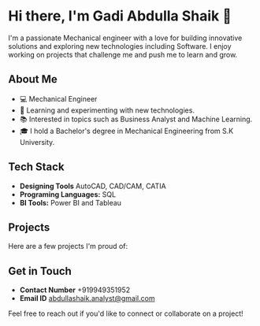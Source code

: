# Hi there, I'm Gadi Abdulla Shaik 👋

I'm a passionate Mechanical engineer with a love for building innovative solutions and exploring new technologies including Software. I enjoy working on projects that challenge me and push me to learn and grow.

## About Me

- 💻 Mechanical Engineer
- 🌱 Learning and experimenting with new technologies.
- 📚 Interested in topics such as Business Analyst and Machine Learning.
- 🎓 I hold a Bachelor's degree in Mechanical Engineering from S.K University.

## Tech Stack

- **Designing Tools** AutoCAD, CAD/CAM, CATIA
- **Programing Languages:** SQL
- **BI Tools:** Power BI and Tableau
## Projects

Here are a few projects I'm proud of:


## Get in Touch

- **Contact Number** +919949351952
- **Email ID** abdullashaik.analyst@gmail.com


Feel free to reach out if you'd like to connect or collaborate on a project!
